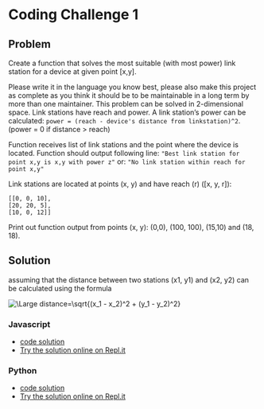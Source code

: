 # Coding Challenge 1

## Problem
Create a function that solves the most suitable (with most power) link station for a device at
given point [x,y].

Please write it in the language you know best, please also make this project as complete as you
think it should be to be maintainable in a long term by more than one maintainer.
This problem can be solved in 2-dimensional space. Link stations have reach and power.
A link station’s power can be calculated:
`power = (reach - device's distance from linkstation)^2`. (power = 0 if distance > reach)

Function receives list of link stations and the point where the device is located.
Function should output following line:
`"Best link station for point x,y is x,y with power z"`
or:
`"No link station within reach for point x,y"`

Link stations​ are located at points (x, y) and have reach (r) ([x, y, r]):
```
[[0, 0, 10],
[20, 20, 5],
[10, 0, 12]]
```

Print out function output from points​ (x, y):
(0,0), (100, 100), (15,10) and (18, 18).

## Solution
assuming that the distance between two stations (x1, y1) and (x2, y2) can be calculated using the formula


![\Large distance=\sqrt{(x_1 - x_2)^2 + (y_1 - y_2)^2}](https://latex.codecogs.com/svg.latex?\Large&space;distance=\sqrt{(x_1-x_2)^2+(y_1-y_2)^2}) 


### Javascript
- [code solution](./solution.js)
- [Try the solution online on Repl.it](https://replit.com/@SaidAbdoo/findBestStationChallengeJs#index.js)


### Python
- [code solution](./solution.py)
- [Try the solution online on Repl.it](https://replit.com/@SaidAbdoo/findBestStationChallenge#main.py)